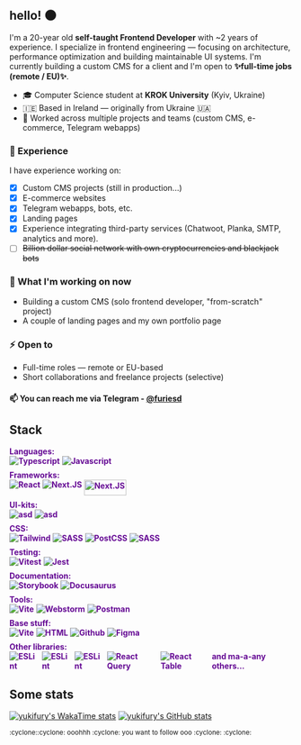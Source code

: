## hello! 🌑

I'm a 20-year old **self-taught Frontend Developer** with ~2 years of experience. I specialize in frontend engineering — focusing on architecture, performance optimization and building maintainable UI systems. I'm currently building a custom CMS for a client and I'm open to **✨full-time jobs (remote / EU)✨**.
- 🎓 Computer Science student at **KROK University** (Kyiv, Ukraine)
- 🇮🇪 Based in Ireland — originally from Ukraine 🇺🇦
- 💼 Worked across multiple projects and teams (custom CMS, e-commerce, Telegram webapps)

### 📂 Experience
I have experience working on:
- [x] Custom CMS projects (still in production...)
- [X] E-commerce websites
- [X] Telegram webapps, bots, etc.
- [X] Landing pages
- [X] Experience integrating third-party services (Chatwoot, Planka, SMTP, analytics and more). 
- [ ] ~~Billion dollar social network with own cryptocurrencies and blackjack bots~~

### 🔭 What I'm working on now
- Building a custom CMS (solo frontend developer, "from-scratch" project)
- A couple of landing pages and my own portfolio page

### ⚡ Open to
- Full-time roles — remote or EU-based
- Short collaborations and freelance projects (selective)

#### 📫 You can reach me via Telegram - [@furiesd](https://furiesd.t.me)

## Stack
<div style="display: flex; flex-direction: column; gap: 8px">
<span style="color: #650a94; font-weight: bold; font-size: 14px">
    Languages:
    <div style="display: flex; gap: 4px">
        <img src="https://img.shields.io/badge/TypeScript-007ACC?style=for-the-badge&logo=typescript&logoColor=white" alt="Typescript"/>
        <img src="https://img.shields.io/badge/JavaScript-323330?style=for-the-badge&logo=javascript&logoColor=F7DF1E" alt="Javascript"/>
    </div>
</span>

<span style="color: #650a94; font-weight: bold; font-size: 14px">
    Frameworks:
    <div style="display: flex; gap: 4px">
        <img src="https://img.shields.io/badge/React-20232A?style=for-the-badge&logo=react&logoColor=61DAFB" alt="React"/>
        <img src="https://img.shields.io/badge/next%20js-000000?style=for-the-badge&logo=nextdotjs&logoColor=white" alt="Next.JS"/>
        <img src="https://camo.githubusercontent.com/d96f66811375fdc1f9c29cf92dbd98fc326132f313dacddb2341811c336e95a1/68747470733a2f2f692e696d6775722e636f6d2f597143487645572e676966" style="width: 75px; height: 28px;" alt="Next.JS"/>
    </div>
</span>

<span style="color: #650a94; font-weight: bold; font-size: 14px">
    UI-kits:
    <div style="display: flex; gap: 4px">
        <img src="https://img.shields.io/badge/shadcn%2Fui-000000?style=for-the-badge&logo=shadcnui&logoColor=white" alt="asd"/>
        <img src="https://img.shields.io/badge/radix%20ui-161618.svg?style=for-the-badge&logo=radix-ui&logoColor=white" alt="asd"/>
    </div>
</span>


<span style="color: #650a94; font-weight: bold; font-size: 14px">
    CSS:
    <div style="display: flex; gap: 4px">
        <img src="https://img.shields.io/badge/Tailwind_CSS-38B2AC?style=for-the-badge&logo=tailwind-css&logoColor=white" alt="Tailwind"/>
        <img src="https://img.shields.io/badge/bootstrap-%238511FA.svg?style=for-the-badge&logo=bootstrap&logoColor=white" alt="SASS"/>
        <img src="https://img.shields.io/badge/postcss-DD3A0A?style=for-the-badge&logo=postcss&logoColor=white" alt="PostCSS"/>
        <img src="https://img.shields.io/badge/Sass-CC6699?style=for-the-badge&logo=sass&logoColor=white" alt="SASS"/>
    </div>
</span>

<span style="color: #650a94; font-weight: bold; font-size: 14px">
    Testing:
    <div style="display: flex; gap: 4px">
        <img src="https://img.shields.io/badge/Vitest-%236E9F18?style=for-the-badge&logo=Vitest&logoColor=%23fcd703" alt="Vitest"/>
        <img src="https://img.shields.io/badge/Jest-C21325?style=for-the-badge&logo=jest&logoColor=white" alt="Jest"/>
    </div>
</span>

<span style="color: #650a94; font-weight: bold; font-size: 14px">
    Documentation:
    <div style="display: flex; gap: 4px">
        <img src="https://img.shields.io/badge/storybook-FF4785?style=for-the-badge&logo=storybook&logoColor=white" alt="Storybook"/>
        <img src="https://img.shields.io/badge/Docusaurus-3ECC5F?style=for-the-badge&logo=Docusaurus&logoColor=white" alt="Docusaurus"/>
    </div>
</span>

<span style="color: #650a94; font-weight: bold; font-size: 14px">
    Tools:
    <div style="display: flex; gap: 4px">
        <img src="https://img.shields.io/badge/Vite-B73BFE?style=for-the-badge&logo=vite&logoColor=FFD62E" alt="Vite"/>
        <img src="https://img.shields.io/badge/webstorm-143?style=for-the-badge&logo=webstorm&logoColor=white&color=black" alt="Webstorm"/>
        <img src="https://img.shields.io/badge/Postman-FF6C37?style=for-the-badge&logo=postman&logoColor=white" alt="Postman"/>
    </div>
</span>

<span style="color: #650a94; font-weight: bold; font-size: 14px">
    Base stuff:
    <div style="display: flex; gap: 4px">
        <img src="https://img.shields.io/badge/css3-%231572B6.svg?style=for-the-badge&logo=css3&logoColor=white" alt="Vite"/>
        <img src="https://img.shields.io/badge/html5-%23E34F26.svg?style=for-the-badge&logo=html5&logoColor=white" alt="HTML"/>
        <img src="https://img.shields.io/badge/github-%23121011.svg?style=for-the-badge&logo=github&logoColor=white" alt="Github"/>
        <img src="https://img.shields.io/badge/figma-%23F24E1E.svg?style=for-the-badge&logo=figma&logoColor=white" alt="Figma"/>
    </div>
</span>

<span style="color: #650a94; font-weight: bold; font-size: 14px">
    Other libraries:
    <div style="display: flex; gap: 4px">
        <img src="https://img.shields.io/badge/redux-%23593d88.svg?style=for-the-badge&logo=redux&logoColor=white" alt="ESLint"/>
        <img src="https://img.shields.io/badge/ESLint-4B3263?style=for-the-badge&logo=eslint&logoColor=white" alt="ESLint"/>
        <img src="https://img.shields.io/badge/prettier-%23F7B93E.svg?style=for-the-badge&logo=prettier&logoColor=black" alt="ESLint"/>
        <img src="https://img.shields.io/badge/React_Query-FF4154?style=for-the-badge&logo=ReactQuery&logoColor=white" alt="React Query"/>
        <img src="https://img.shields.io/badge/react%20table-FF4154?style=for-the-badge&logo=react%20table&logoColor=white" alt="React Table"/> and ma-a-any others...
    </div>
</span>
</div>

## Some stats

[![yukifury's WakaTime stats](https://fork-readme-stats-chi.vercel.app/api/wakatime?username=@ecca9ee2-07e7-43c3-a3bb-d3138ea2c316&theme=radical)](https://github.com/anuraghazra/github-readme-stats)
[![yukifury's GitHub stats](https://fork-readme-stats-chi.vercel.app/api?username=yukifury&theme=radical)](https://github.com/anuraghazra/github-readme-stats)

<sub>
:cyclone::cyclone: ooohhh :cyclone: you want to follow ooo :cyclone: :cyclone:
</sub>
